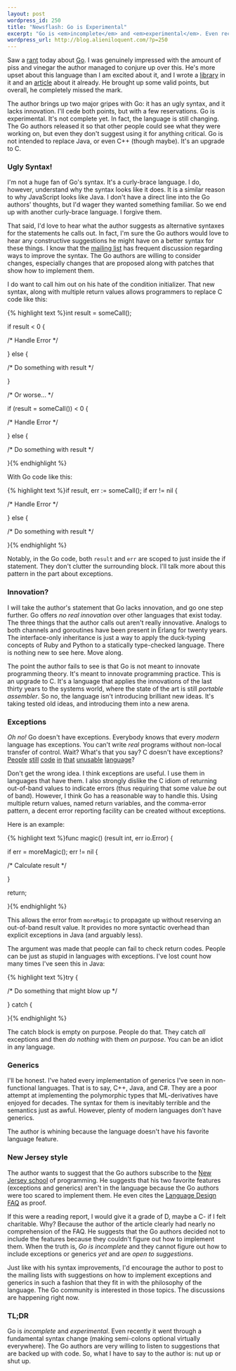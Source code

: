 ```yaml
---
layout: post
wordpress_id: 250
title: "Newsflash: Go is Experimental"
excerpt: "Go is <em>incomplete</em> and <em>experimental</em>. Even recently it went through a fundamental syntax change (making semi-colons optional virtually everywhere). The Go authors are very willing to listen to suggestions that are backed up with code. So, what I have to say to the author is: nut up or shut up."
wordpress_url: http://blog.alieniloquent.com/?p=250
---
```

Saw a [rant][1] today about [Go][2]. I was genuinely impressed with the amount
of piss and vinegar the author managed to conjure up over this. He's more
upset about this language than I am excited about it, and I wrote a
[library][3] in it and an [article][4] about it already. He brought up some
valid points, but overall, he completely missed the mark.

The author brings up two major gripes with Go: it has an ugly syntax, and it
lacks innovation. I'll cede both points, but with a few reservations. Go is
experimental. It's not complete yet. In fact, the language is still changing.
The Go authors released it so that other people could see what they were
working on, but even they don't suggest using it for anything critical. Go is
not intended to replace Java, or even C++ (though maybe). It's an upgrade to
C.

### Ugly Syntax!

I'm not a huge fan of Go's syntax. It's a curly-brace language. I do, however,
understand why the syntax looks like it does. It is a similar reason to why
JavaScript looks like Java. I don't have a direct line into the Go authors'
thoughts, but I'd wager they wanted something familiar. So we end up with
another curly-brace language. I forgive them.

That said, I'd love to hear what the author suggests as alternative syntaxes
for the statements he calls out. In fact, I'm sure the Go authors would love
to hear any constructive suggestions he might have on a better syntax for
these things. I know that the [mailing list][5] has frequent discussion
regarding ways to improve the syntax. The Go authors are willing to consider
changes, especially changes that are proposed along with patches that show how
to implement them.

I do want to call him out on his hate of the condition initializer. That new
syntax, along with multiple return values allows programmers to replace C code
like this:

{% highlight text %}int result = someCall();

if result < 0 {

/* Handle Error */

} else {

/* Do something with result */

}

/* Or worse... */

if (result = someCall()) < 0 {

/* Handle Error */

} else {

/* Do something with result */

}{% endhighlight %}

With Go code like this:

{% highlight text %}if result, err := someCall(); if err != nil {

/* Handle Error */

} else {

/* Do something with result */

}{% endhighlight %}

Notably, in the Go code, both `result` and `err` are scoped to just inside the
if statement. They don't clutter the surrounding block. I'll talk more about
this pattern in the part about exceptions.

### Innovation?

I will take the author's statement that Go lacks innovation, and go one step
further. Go offers _no real innovation_ over other languages that exist today.
The three things that the author calls out aren't really innovative. Analogs
to both channels and goroutines have been present in Erlang for twenty years.
The interface-only inheritance is just a way to apply the duck-typing concepts
of Ruby and Python to a statically type-checked language. There is nothing new
to see here. Move along.

The point the author fails to see is that Go is not meant to innovate
programming theory. It's meant to innovate programming practice. This is an
upgrade to C. It's a language that applies the innovations of the last thirty
years to the systems world, where the state of the art is still _portable
assembler_. So no, the language isn't introducing brilliant new ideas. It's
taking tested old ideas, and introducing them into a new arena.

### Exceptions

_Oh no!_ Go doesn't have exceptions. Everybody knows that every _modern_
language has exceptions. You can't write _real_ programs without non-local
transfer of control. Wait? What's that you say? C doesn't have exceptions?
[People][6] [still][7] [code][8] [in][9] [that][10] [unusable][11]
[language][12]?

Don't get the wrong idea. I think exceptions are useful. I use them in
languages that have them. I also strongly dislike the C idiom of returning
out-of-band values to indicate errors (thus requiring that some value _be_ out
of band). However, I think Go has a reasonable way to handle this. Using
multiple return values, named return variables, and the comma-error pattern, a
decent error reporting facility can be created without exceptions.

Here is an example:

{% highlight text %}func magic() (result int, err io.Error) {

if err = moreMagic(); err != nil {

/* Calculate result */

}

return;

}{% endhighlight %}

This allows the error from `moreMagic` to propagate up without reserving an
out-of-band result value. It provides no more syntactic overhead than explicit
exceptions in Java (and arguably less).

The argument was made that people can fail to check return codes. People can
be just as stupid in languages with exceptions. I've lost count how many times
I've seen this in Java:

{% highlight text %}try {

/* Do something that might blow up */

} catch {

}{% endhighlight %}

The catch block is empty on purpose. People do that. They catch _all_
exceptions and then _do nothing_ with them _on purpose_. You can be an idiot
in any language.

### Generics

I'll be honest. I've hated every implementation of generics I've seen in non-
functional languages. That is to say, C++, Java, and C#. They are a poor
attempt at implementing the polymorphic types that ML-derivatives have enjoyed
for decades. The syntax for them is inevitably terrible and the semantics just
as awful. However, plenty of modern languages don't have generics.

The author is whining because the language doesn't have his favorite language
feature.

### New Jersey style

The author wants to suggest that the Go authors subscribe to the [New Jersey
school][13] of programming. He suggests that his two favorite features
(exceptions and generics) aren't in the language because the Go authors were
too scared to implement them. He even cites the [Language Design FAQ][14] as
proof.

If this were a reading report, I would give it a grade of D, maybe a C- if I
felt charitable. Why? Because the author of the article clearly had nearly no
comprehension of the FAQ. He suggests that the Go authors decided not to
include the features because they couldn't figure out how to implement them.
When the truth is, _Go is incomplete_ and they cannot figure out how to
include exceptions or generics _yet_ and are _open to suggestions_.

Just like with his syntax improvements, I'd encourage the author to post to
the mailing lists with suggestions on how to implement exceptions and generics
in such a fashion that they fit in with the philosophy of the language. The Go
community is interested in those topics. The discussions are happening right
now.

### TL;DR

Go is _incomplete_ and _experimental_. Even recently it went through a
fundamental syntax change (making semi-colons optional virtually everywhere).
The Go authors are very willing to listen to suggestions that are backed up
with code. So, what I have to say to the author is: nut up or shut up.

   [1]: http://monoc.mo.funpic.de/go-rant/

   [2]: http://golang.org

   [3]: http://github.com/stesla/gospecify

   [4]: http://www.engineyard.com/blog/2009/ready-set-go/

   [5]: http://groups.google.com/group/golang-nuts

   [6]: http://www.linux.org/

   [7]: http://httpd.apache.org/

   [8]: http://git-scm.com/

   [9]: http://code.google.com/p/redis/

   [10]: http://github.com/erlang/otp

   [11]: http://www.gtk.org/

   [12]: http://memcached.org/

   [13]: http://www.jwz.org/doc/worse-is-better.html

   [14]: http://golang.org/doc/go_lang_faq.html

